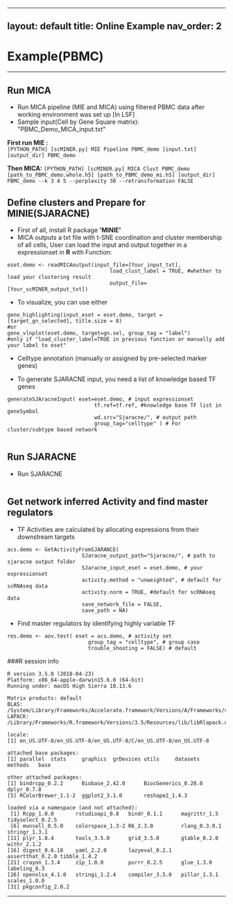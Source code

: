 
---
layout: default
title: Online Example
nav_order: 2
---


# Example(PBMC)
_______


## Run MICA
* Run MICA pipeline (MIE and MICA) using filtered PBMC data after working environment was set up [In LSF]
* Sample input(Cell by Gene Square matrix): "PBMC_Demo_MICA_input.txt"


**First run MIE :**   
`[PYTHON_PATH] [scMINER.py] MIE Pipeline PBMC_demo [input.txt] [output_dir] PBMC_demo`

**Then MICA:** `[PYTHON_PATH] [scMINER.py] MICA Clust PBMC_demo [path_to_PBMC_demo.whole.h5] [path_to_PBMC_demo_mi.h5] [output_dir] PBMC_demo --k 3 4 5 --perplexity 30 --retransformation FALSE`



## Define clusters and Prepare for MINIE(SJARACNE)

*  First of all, install R package **'MINIE'**
*  MICA outputs a txt file with t-SNE coordination and cluster membership of all cells, User can load the input and output together in a expressionset in **R** with Function: 

```
eset.demo <- readMICAoutput(input_file=[Your_input_txt], 
								 load_clust_label = TRUE, #whether to load your clustering result
			   					 output_file=[Your_scMINER_output_txt])		 
```

* To visualize, you can use either

```   					
gene_highlighting(input_eset = eset.demo, target = [target_gn_selected], title.size = 8)
#or
gene_vlnplot(eset.demo, target=gn.sel, group_tag = "label")
#only if "load_cluster_label=TRUE in previous function or manually add your label to eset"
```

* Celltype annotation (manually or assigned by pre-selected marker genes)








* To generate SJARACNE input, you need a list of knowledge based TF genes

```
generateSJAracneInput( eset=eset.demo, # input expressionset
							tf.ref=tf.ref, #knowledge base TF list in geneSymbol
							wd.src="Sjaracne/", # output path
							group_tag="celltype" ) # For cluster/subtype based network
							
```



## Run SJARACNE
*  Run SJARACNE   

```

```




## Get network inferred Activity and find master regulators
*  TF Activities are calculated by allocating expressions from their downstream targets

```
acs.demo <- GetActivityFromSJARANCE(
						SJaracne_output_path="Sjaracne/", # path to sjaracne output folder
						SJaracne_input_eset = eset.demo, # your expressionset
						activity.method = "unweighted", # default for scRNAseq data
						activity.norm = TRUE, #default for scRNAseq data
						save_network_file = FALSE, 
						save_path = NA)

```						  
*  Find master regulators by identifying highly variable TF

```
res.demo <- aov.test( eset = acs.demo, # activity set 
						  group_tag = "celltype", # group case
						  trouble_shooting = FALSE) # default 

```






###R session info

```
R version 3.5.0 (2018-04-23)
Platform: x86_64-apple-darwin15.6.0 (64-bit)
Running under: macOS High Sierra 10.13.6

Matrix products: default
BLAS: /System/Library/Frameworks/Accelerate.framework/Versions/A/Frameworks/vecLib.framework/Versions/A/libBLAS.dylib
LAPACK: /Library/Frameworks/R.framework/Versions/3.5/Resources/lib/libRlapack.dylib

locale:
[1] en_US.UTF-8/en_US.UTF-8/en_US.UTF-8/C/en_US.UTF-8/en_US.UTF-8

attached base packages:
[1] parallel  stats     graphics  grDevices utils     datasets  methods   base     

other attached packages:
[1] bindrcpp_0.2.2      Biobase_2.42.0      BiocGenerics_0.28.0 dplyr_0.7.8        
[5] RColorBrewer_1.1-2  ggplot2_3.1.0       reshape2_1.4.3     

loaded via a namespace (and not attached):
 [1] Rcpp_1.0.0       rstudioapi_0.8   bindr_0.1.1      magrittr_1.5     tidyselect_0.2.5
 [6] munsell_0.5.0    colorspace_1.3-2 R6_2.3.0         rlang_0.3.0.1    stringr_1.3.1   
[11] plyr_1.8.4       tools_3.5.0      grid_3.5.0       gtable_0.2.0     withr_2.1.2     
[16] digest_0.6.18    yaml_2.2.0       lazyeval_0.2.1   assertthat_0.2.0 tibble_1.4.2    
[21] crayon_1.3.4     zip_1.0.0        purrr_0.2.5      glue_1.3.0       labeling_0.3    
[26] openxlsx_4.1.0   stringi_1.2.4    compiler_3.5.0   pillar_1.3.1     scales_1.0.0    
[31] pkgconfig_2.0.2 
```





---












